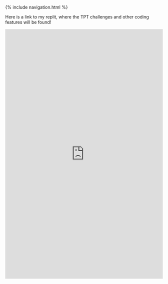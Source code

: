 {% include navigation.html %}


Here is a link to my replit, where the TPT challenges and other coding features will be found!

<iframe frameborder="0" width="100%" height="800px" src="https://replit.com/@valeriewilson256/tri3CSPPortfolio?lite=true#src/menuy.py">
